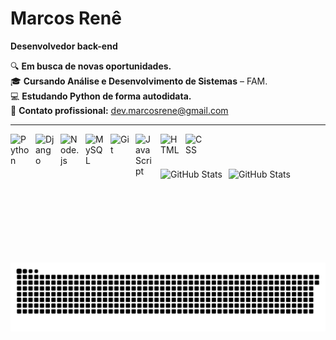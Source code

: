# Marcos Renê 

**Desenvolvedor back-end**

🔍 **Em busca de novas oportunidades.**  
🎓 **Cursando Análise e Desenvolvimento de Sistemas** – FAM.  
💻 **Estudando Python de forma autodidata.**  
📧 **Contato profissional:** dev.marcosrene@gmail.com  

---
<img 
    align="left" 
    alt="Python"
    title="Python"
    width="30px" 
    style="padding-right: 10px;" 
    src="https://cdn.jsdelivr.net/gh/devicons/devicon@latest/icons/python/python-original.svg" 
/>
<img 
    align="left" 
    alt="Django"
    title="Django"
    width="30px" 
    style="padding-right: 10px;" 
    src="https://cdn.jsdelivr.net/gh/devicons/devicon/icons/django/django-plain.svg" 
/>
<img 
    align="left" 
    alt="Node.js" 
    title="Node.js"
    width="30px" 
    style="padding-right: 10px;" 
    src="https://cdn.jsdelivr.net/gh/devicons/devicon@latest/icons/nodejs/nodejs-original.svg" 
/>
<img 
    align="left" 
    alt="MySQL"
    title="MySQL"
    width="30px" 
    style="padding-right: 10px;" 
    src="https://cdn.jsdelivr.net/gh/devicons/devicon@latest/icons/mysql/mysql-original.svg" 
/>
<img 
    align="left" 
    alt="Git"
    title="Git"
    width="30px" 
    style="padding-right: 10px;" 
    src="https://cdn.jsdelivr.net/gh/devicons/devicon@latest/icons/git/git-original.svg" 
/>
<img 
    align="left" 
    alt="JavaScript"
    title="JavaScript"
    width="30px" 
    style="padding-right: 10px;" 
    src="https://cdn.jsdelivr.net/gh/devicons/devicon@latest/icons/javascript/javascript-original.svg" 
/>
<img 
    align="left" 
    alt="HTML"
    title="HTML"
    width="30px" 
    style="padding-right: 10px;" 
    src="https://cdn.jsdelivr.net/gh/devicons/devicon@latest/icons/html5/html5-original.svg" 
/>
<img 
    align="left" 
    alt="CSS"
    title="CSS"
    width="30px" 
    style="padding-right: 10px;" 
    src="https://cdn.jsdelivr.net/gh/devicons/devicon@latest/icons/css3/css3-original.svg" 
/>
<br/>

#

<p>
  <img 
    align="left" 
    alt="GitHub Stats" 
    height="150" 
    style="padding-right: 10px;" 
    src="https://github-readme-stats.vercel.app/api?username=marcosreneGIT&show_icons=true&theme=dark&include_all_commits=true&custom_title=Estatísticas&locale=pt-br" 
  />
<img 
      align="left" 
      alt="GitHub Stats" 
      height="150" 
      src="https://github-readme-stats.vercel.app/api/top-langs/?username=marcosreneGIT&theme=dark&layout=compact&custom_title=Linguagens&langs_count=9" 
  />


</p> 

<br/>

<picture align="center">
  <source media="(prefers-color-scheme: dark)" srcset="https://raw.githubusercontent.com/marcosreneGIT/marcosreneGIT/output/github-contribution-grid-snake-dark.svg">
  <source media="(prefers-color-scheme: light)" srcset="https://raw.githubusercontent.com/marcosreneGIT/marcosreneGIT/output/github-contribution-grid-snake-dark.svg">
  <img align="center" alt="github contribution grid snake animation" src="https://raw.githubusercontent.com/marcosreneGIT/marcosreneGIT/output/github-contribution-grid-snake.svg">
</picture>
